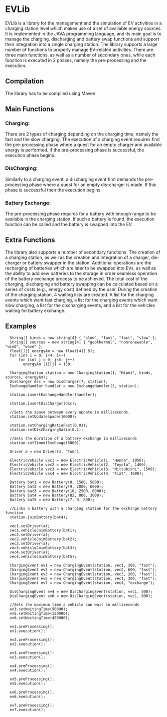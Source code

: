 # EVLib
EVLib is a library for the management and the simulation of EV activities in a charging station level which makes use of a set of available energy sources. It is implemented in the JAVA programming language, and its main goal is to manage the charging, discharging and battery swap functions and support their integration into a single charging station. The library supports a large number of functions to properly manage EV-related activities. There are three main functions, as well as a number of secondary ones, while each function is executed in 2 phases, namely the pre-processing and the execution.
## Compilation
The library has to be compiled using Maven.

## Main Functions

### Charging: 
There are 2 types of charging depending on the charging time, namely the fast and the slow charging. The execution of a charging event requires first the pre-processing phase where a quest for an empty charger and available energy is performed. If the pre-processing phase is successful, the execution phase begins.

### DisCharging: 
Similarly to a charging event, a discharging event first demands the pre-processing phase where a quest for an empty dis-charger is made. If this phase is successful then the execution begins.

### Battery Exchange: 
The pre-processing phase requires for a battery with enough range to be available in the charging station. If such a battery is found, the execution function can be called and the battery is swapped into the EV.

## Extra Functions
The library also supports a number of secondary functions: The creation of a charging station, as well as the creation and integration of a charger, dis-charger or battery swapper in the station. Additional operations are the recharging of batteries which are later to be swapped into EVs, as well as the ability to add new batteries to the storage in order seamless operation of the battery exchange process to be achieved. The total cost of the charging, discharging and battery swapping can be calculated based on a series of costs (e.g., energy cost) defined by the user. During the creation of the charging station, 4 waiting lists are created. A list for the charging events which want fast charging, a list for the charging events which want slow charging, a list for the discharging events, and a list for the vehicles waiting for battery exchange.

## Examples
```
  String[] kinds = new string[4] { "slow", "fast", "fast", "slow" };
  String[] sources = new string[4] { "geothermal", "nonrenewable", "wind", "wave" };
  float[][] energyAm = new float[4][ 5];
  for (int i = 0; i<4; i++)
      for (int j = 0; j<5; j++)
        energyAm [i][j] = 150;
  
  ChargingStation station = new ChargingStation(1, "Miami", kinds, sources, energyAm);
  DisCharger dsc = new DisCharger(7, station);
  ExchangeHandler handler = new ExchangeHandler(5, station);
	
  station.insertExchangeHandler(handler);

  station.insertDisCharger(dsc);

  //Sets the space between every update in milliseconds.
  station.setUpdateSpace(10000);
  
  station.setChargingRatioFast(0.01);
  station.setDisChargingRatio(0.1);

  //Sets the duration of a battery exchange in milliseconds
  station.setTimeofExchange(5000);

  Driver a = new Driver(4, "Tom");

  ElectricVehicle vec1 = new ElectricVehicle(1, "Honda", 1950);
  ElectricVehicle vec2 = new ElectricVehicle(2, "Toyota", 1400);
  ElectricVehicle vec3 = new ElectricVehicle(3, "Mitsubishi", 1500);
  ElectricVehicle vec4 = new ElectricVehicle(4, "Fiat", 1600);

  Battery bat1 = new Battery(8, 1500, 5000);
  Battery bat2 = new Battery(9, 2000, 6000);
  Battery bat3 = new Battery(10, 2500, 6000);
  Battery bat4 = new Battery(82, 800, 3000);
  Battery bat5 = new Battery(7, 0, 800);

  //Links a battery with a charging station for the exchange battery function
  station.joinBattery(bat4);

  vec1.setDriver(a);
  vec1.vehicleJoinBattery(bat1);
  vec2.setDriver(a);
  vec2.vehicleJoinBattery(bat2);
  vec3.setDriver(a);
  vec3.vehicleJoinBattery(bat3);
  vec4.setDriver(a);
  vec4.vehicleJoinBattery(bat5);

  ChargingEvent ev1 = new ChargingEvent(station, vec1, 300, "fast");
  ChargingEvent ev2 = new ChargingEvent(station, vec2, 600, "fast");
  ChargingEvent ev3 = new ChargingEvent(station, vec3, 200, "fast");
  ChargingEvent ev5 = new ChargingEvent(station, vec1, 300, "fast");
  ChargingEvent ev7 = new ChargingEvent(station, vec4, "exchange");

  DisChargingEvent ev4 = new DisChargingEvent(station, vec1, 500);
  DisChargingEvent ev6 = new DisChargingEvent(station, vec1, 800);

  //Sets the maximum time a vehicle can wait in milliseconds
  ev3.setWaitingTime(50000);
  ev5.setWaitingTime(120000);
  ev6.setWaitingTime(450000);

  ev1.preProcessing();
  ev1.execution();

  ev2.preProcessing();
  ev2.execution();

  ev3.preProcessing();
  ev3.execution();

  ev4.preProcessing();
  ev4.execution();

  ev5.preProcessing();
  ev5.execution();

  ev6.preProcessing();
  ev6.execution();

  ev7.preProcessing();
  ev7.execution();
```
